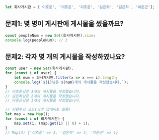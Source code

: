 ```javascript
let 회사게시판 = ['이호준', '이호준', '이호준', '김은하', '김은하', '이준근'];
```
## 문제1: 몇 명이 게시판에 게시물을 썼을까요?
```javascript
const peopleNum = new Set(회사게시판).size;
console.log(peopleNum); // 3
```
## 문제2: 각자 몇 개의 게시물을 작성하였나요?
```javascript
const user = new Set(회사게시판);
for (const i of user) {
    let num = 회사게시판.filter(x => x === i).length;
    console.log(`${i}님은 ${num}개의 게시물을 작성했습니다.`);
}
// 이호준님은 3개의 게시물을 작성했습니다.
// 김은하님은 2개의 게시물을 작성했습니다.
// 이준근님은 1개의 게시물을 작성했습니다.
```
```javascript
// 서현주님 코드(키의 업데이트 활용)
let map = new Map();
for (const i of 회사게시판) {
    map.set(i, (map.get(i) || 0) + 1);
}
// Map(3) {'이호준' => 3, '김은하' => 2, '이준근' => 1}
```